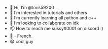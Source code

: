 - 👋 Hi, I’m @loris59200
- 👀 I’m interested in tutorials and others
- 🌱 I’m currently learning all python and c++
- 💞️ I’m looking to collaborate on idk
- 📫 How to reach me sussy#0001 on discord :)
- 🏴・French.
- 😁 cool guy
